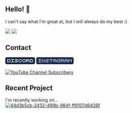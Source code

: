 ## Hello! 👋

I can't say what I'm great at, but I will always do my best :)
<div align="left">
  <img src="https://gitmystat.vercel.app/user?theme=blueberry&username=SpeedSonic0MC"/>
  <img src="https://gitmystat.vercel.app/top?theme=blueberry&username=SpeedSonic0MC&layout=bar"/>
</div>

## Contact
<!-- The image I resized in paint.net is too large so I gonna shrink it to 22 instead of just uploading the shit again -->
<div align="left">
  <a href="https://discord.gg/DhwmRTHQSJ"><img src="https://raw.githubusercontent.com/SpeedSonic0MC/SpeedSonic0MC/main/assets/6e9b94d2-b488-47df-ae2b-4313338e2d0a.png" height="22"/></a>
  <a href="https://instagram.com/speedsonic01"><img src="https://raw.githubusercontent.com/SpeedSonic0MC/SpeedSonic0MC/main/assets/4d1ee929-a3d7-4316-8e3e-cfccf5aed25c.png" height="22"/></a>
</div>

[![YouTube Channel Subscribers](https://img.shields.io/youtube/channel/subscribers/UC0juWViNUCODpNh1Q7dYjyQ?style=social)](https://www.youtube.com/@SpeedSonic0)

## Recent Project
I'm recently working on...<br/>
[![44d3b5cb-2432-499b-984f-ff9107d6426f](https://gitmystat.vercel.app/recent?theme=gold&username=SpeedSonic0MC)](https://github.com/speedsonic0mc)

